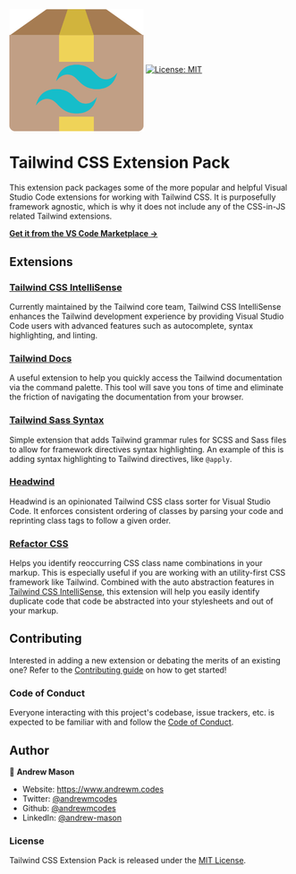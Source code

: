 <img align="center" src="https://github.com/andrewmcodes/vscode-tailwindcss-extension-pack/blob/main/media/icon.png" alt="tailwindcss-extension-pack logo" width="240px">

<a href="http://badges.mit-license.org/" target="_blank">
  <img alt="License: MIT" src="https://img.shields.io/badge/License-MIT-yellow.svg" />
</a>

# Tailwind CSS Extension Pack

This extension pack packages some of the more popular and helpful Visual Studio Code extensions for working with Tailwind CSS. It is purposefully framework agnostic, which is why it does not include any of the CSS-in-JS related Tailwind extensions.

**[Get it from the VS Code Marketplace →](https://marketplace.visualstudio.com/items?itemName=andrewmcodes.tailwindcss-extension-pack)**

## Extensions

### [Tailwind CSS IntelliSense](https://marketplace.visualstudio.com/items?itemName=bradlc.vscode-tailwindcss)

Currently maintained by the Tailwind core team, Tailwind CSS IntelliSense enhances the Tailwind development experience by providing Visual Studio Code users with advanced features such as autocomplete, syntax highlighting, and linting.

### [Tailwind Docs](https://marketplace.visualstudio.com/items?itemName=austenc.tailwind-docs)

A useful extension to help you quickly access the Tailwind documentation via the command palette. This tool will save you tons of time and eliminate the friction of navigating the documentation from your browser.

### [Tailwind Sass Syntax](https://marketplace.visualstudio.com/items?itemName=macieklad.tailwind-sass-syntax)

Simple extension that adds Tailwind grammar rules for SCSS and Sass files to allow for framework directives syntax highlighting. An example of this is adding syntax highlighting to Tailwind directives, like `@apply`.

### [Headwind](https://marketplace.visualstudio.com/items?itemName=heybourn.headwind)

Headwind is an opinionated Tailwind CSS class sorter for Visual Studio Code. It enforces consistent ordering of classes by parsing your code and reprinting class tags to follow a given order.

### [Refactor CSS](https://marketplace.visualstudio.com/items?itemName=urbantrout.refactor-css)

Helps you identify reoccurring CSS class name combinations in your markup. This is especially useful if you are working with an utility-first CSS framework like Tailwind. Combined with the auto abstraction features in [Tailwind CSS IntelliSense](https://marketplace.visualstudio.com/items?itemName=bradlc.vscode-tailwindcss), this extension will help you easily identify duplicate code that code be abstracted into your stylesheets and out of your markup.

## Contributing

Interested in adding a new extension or debating the merits of an existing one? Refer to the [Contributing guide](CONTRIBUTING.md) on how to get started!

### Code of Conduct

Everyone interacting with this project's codebase, issue trackers, etc. is expected to be familiar with and follow the [Code of Conduct](CODE_OF_CONDUCT.md).

## Author

👤 **Andrew Mason**

- Website: https://www.andrewm.codes
- Twitter: [@andrewmcodes](https://twitter.com/andrewmcodes)
- Github: [@andrewmcodes](https://github.com/andrewmcodes)
- LinkedIn: [@andrew-mason](https://linkedin.com/in/andrew-mason)

### License

Tailwind CSS Extension Pack is released under the [MIT License](LICENSE).
